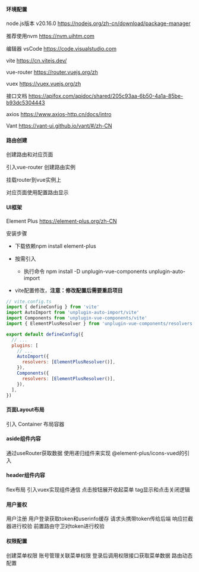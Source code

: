 #### 环境配置

node.js版本 v20.16.0 
https://nodejs.org/zh-cn/download/package-manager

推荐使用nvm https://nvm.uihtm.com

编辑器 vsCode https://code.visualstudio.com

vite https://cn.vitejs.dev/

vue-router https://router.vuejs.org/zh

vuex https://vuex.vuejs.org/zh

接口文档 https://apifox.com/apidoc/shared/205c93aa-6b50-4a1a-85be-b93dc5304443

axios https://www.axios-http.cn/docs/intro

Vant https://vant-ui.github.io/vant/#/zh-CN

#### 路由创建

创建路由和对应页面

引入vue-router 创建路由实例

挂载router到vue实例上

对应页面使用<RouterView />配置路由显示

#### UI框架

Element Plus https://element-plus.org/zh-CN

安装步骤
- 下载依赖npm install element-plus
- 按需引入
  - 执行命令
npm install -D unplugin-vue-components unplugin-auto-import

- vite配置修改，**注意：修改配置后需要重启项目**
```js
// vite.config.ts
import { defineConfig } from 'vite'
import AutoImport from 'unplugin-auto-import/vite'
import Components from 'unplugin-vue-components/vite'
import { ElementPlusResolver } from 'unplugin-vue-components/resolvers'

export default defineConfig({
  // ...
  plugins: [
    // ...
    AutoImport({
      resolvers: [ElementPlusResolver()],
    }),
    Components({
      resolvers: [ElementPlusResolver()],
    }),
  ],
})
```

#### 页面Layout布局

引入 Container 布局容器

#### aside组件内容

通过useRouter获取数据
使用递归组件来实现
@element-plus/icons-vued的引入

#### header组件内容

flex布局
引入vuex实现组件通信
点击按钮展开收起菜单
tag显示和点击关闭逻辑

#### 用户鉴权

用户注册
用户登录获取token和userinfo缓存
请求头携带token传给后端
响应拦截器进行校验
前置路由守卫对token进行校验

#### 权限配置

创建菜单权限
账号管理关联菜单权限
登录后调用权限接口获取菜单数据
路由动态配置


